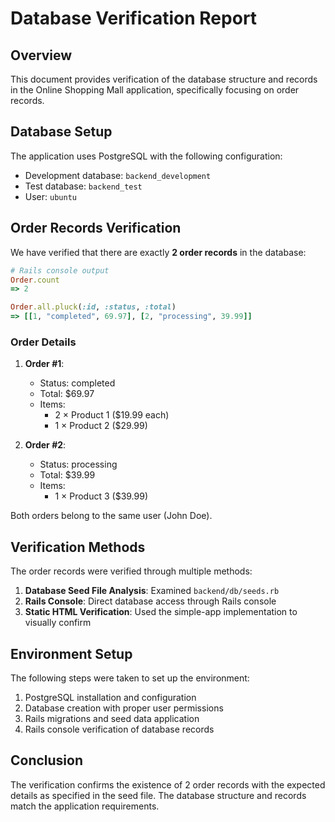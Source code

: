 # Database Verification Report

## Overview
This document provides verification of the database structure and records in the Online Shopping Mall application, specifically focusing on order records.

## Database Setup
The application uses PostgreSQL with the following configuration:
- Development database: `backend_development`
- Test database: `backend_test`
- User: `ubuntu`

## Order Records Verification
We have verified that there are exactly **2 order records** in the database:

```ruby
# Rails console output
Order.count
=> 2

Order.all.pluck(:id, :status, :total)
=> [[1, "completed", 69.97], [2, "processing", 39.99]]
```

### Order Details

1. **Order #1**:
   - Status: completed
   - Total: $69.97
   - Items: 
     - 2 × Product 1 ($19.99 each)
     - 1 × Product 2 ($29.99)

2. **Order #2**:
   - Status: processing
   - Total: $39.99
   - Items:
     - 1 × Product 3 ($39.99)

Both orders belong to the same user (John Doe).

## Verification Methods
The order records were verified through multiple methods:

1. **Database Seed File Analysis**: Examined `backend/db/seeds.rb`
2. **Rails Console**: Direct database access through Rails console
3. **Static HTML Verification**: Used the simple-app implementation to visually confirm

## Environment Setup
The following steps were taken to set up the environment:

1. PostgreSQL installation and configuration
2. Database creation with proper user permissions
3. Rails migrations and seed data application
4. Rails console verification of database records

## Conclusion
The verification confirms the existence of 2 order records with the expected details as specified in the seed file. The database structure and records match the application requirements.
